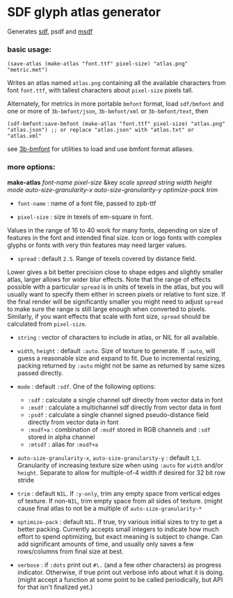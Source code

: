 # SDF glyph atlas generator

Generates [sdf](https://steamcdn-a.akamaihd.net/apps/valve/2007/SIGGRAPH2007_AlphaTestedMagnification.pdf), psdf and [msdf](https://github.com/Chlumsky/msdfgen/files/3050967/thesis.pdf)

### basic usage:

`(save-atlas (make-atlas "font.ttf" pixel-size) "atlas.png" "metric.met")`

Writes an atlas named `atlas.png` containing all the available characters
from font `font.ttf`, with tallest characters about `pixel-size` pixels tall.

Alternately, for metrics in more portable `bmfont` format, load `sdf/bmfont` and one or more of `3b-bmfont/json`, `3b-bmfont/xml` or `3b-bmfont/text`, then

`(sdf-bmfont:save-bmfont (make-atlas "font.ttf" pixel-size) "atlas.png" "atlas.json") ;; or replace "atlas.json" with "atlas.txt" or "atlas.xml"`

see [3b-bmfont](https://github.com/3b/3b-bmfont) for utilities to load and use bmfont format atlases.

### more options:

__make-atlas__ *font-name pixel-size* &key *scale spread string width height mode auto-size-granularity-x auto-size-granularity-y optimize-pack trim*

* `font-name` : name of a font file, passed to zpb-ttf

* `pixel-size` : size in texels of em-square in font.

Values in the range of 16 to 40 work for many fonts, depending on size of features in the font and intended final size. Icon or logo fonts with complex glyphs or fonts with very thin features may need larger values.

* `spread` : default `2.5`. Range of texels covered by distance field.

Lower gives a bit better precision close to shape edges and slightly
smaller atlas, larger allows for wider blur effects. Note that the
range of effects possible with a particular `spread` is in units of
texels in the atlas, but you will usually want to specify them either
in screen pixels or relative to font size. If the final render will be
significantly smaller you might need to adjust `spread` to make sure
the range is still large enough when converted to pixels. Similarly,
if you want effects that scale with font size, `spread` should be
calculated from `pixel-size`.

* `string` : vector of characters to include in atlas, or NIL for all available.

* `width`, `height` : default `:auto`. Size of texture to generate. If `:auto`, will guess a reasonable size and expand to fit. Due to incremental resizing, packing returned by `:auto` might not be same as returned by same sizes passed directly.

* `mode` : default `:sdf`. One of the following options:

    * `:sdf` : calculate a single channel sdf directly from vector data in font
    * `:msdf` : calculate a multichannel sdf directly from vector data in font
    * `:psdf` : calculate a single channel signed pseudo-distance field directly from vector data in font
    * `:msdf+a` : combination of `:msdf` stored in RGB channels and `:sdf` stored in alpha channel
    * `:mtsdf` : alias for `:msdf+a`


* `auto-size-granularity-x`, `auto-size-granularity-y` : default `1`,`1`. Granularity of increasing texture size when using `:auto` for `width` and/or `height`. Separate to allow for multiple-of-4 width if desired for 32 bit row stride

* `trim` : default `NIL`. If `:y-only`, trim any empty space from vertical edges of texture. If non-`NIL`, trim empty space from all sides of texture. (might cause final atlas to not be a multiple of `auto-size-granularity-*`

* `optimize-pack` : default `NIL`. If true, try various initial sizes to try
  to get a better packing. Currently accepts small integers to indicate how much effort to spend optimizing, but exact meaning is subject to change. Can add significant amounts of time, and usually only saves a few rows/columns from final size at best.

* `verbose` : if `:dots` print out `#\.` (and a few other characters) as progress indicator. Otherwise, if true print out verbose info about what it is doing. (might accept a function at some point to be called periodically, but API for that isn't finalized yet.)